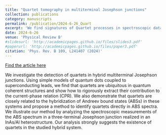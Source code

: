 ```yaml
---
title: "Quartet tomography in multiterminal Josephson junctions"
collection: publications
category: manuscripts
permalink: /publication/2024-6-26_Quart
excerpt: 'We find signatures of Quartet processes in spectroscopic data of an Andreev molecule, illustrating the connection between hybridization of Andreev bound states and these multi-Cooper Pair processes.'
date: 2024-6-26
venue: 'Physical Review B'
#slidesurl: 'http://academicpages.github.io/files/slides3.pdf'
#paperurl: 'http://academicpages.github.io/files/paper3.pdf'
citation: 'Phys. Rev. B 109, L241407 (2024)'
---
```


[Find the article here](https://journals.aps.org/prb/abstract/10.1103/PhysRevB.109.L241407)

We investigate the detection of quartets in hybrid multiterminal Josephson junctions. Using simple models of quantum dots coupled to superconducting leads, we find that quartets are ubiquitous in quantum coherent structures and show how to rigorously extract their contribution to the current-phase relation (CPR). We also demonstrate that quartets are closely related to the hybridization of Andreev bound states (ABSs) in these systems and propose a method to identify quartets directly in ABS spectra. We illustrate our method by analyzing the spectroscopic measurements of the ABS spectrum in a three-terminal Josephson junction realized in an InAs/Al heterostructure. Our analysis strongly suggests the existence of quartets in the studied hybrid system.
